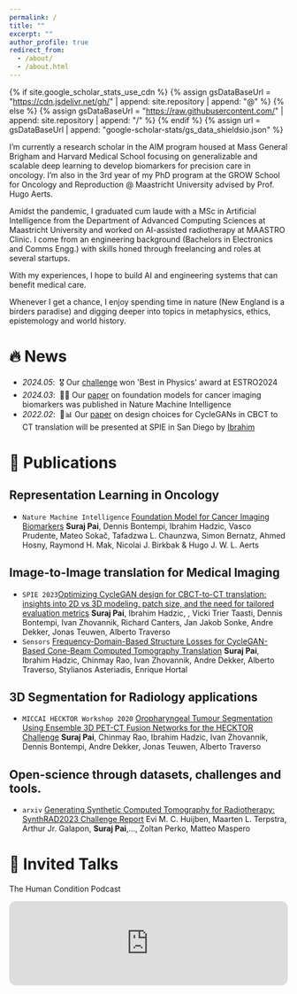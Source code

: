```yaml
---
permalink: /
title: ""
excerpt: ""
author_profile: true
redirect_from: 
  - /about/
  - /about.html
---
```


{% if site.google_scholar_stats_use_cdn %}
{% assign gsDataBaseUrl = "https://cdn.jsdelivr.net/gh/" | append: site.repository | append: "@" %}
{% else %}
{% assign gsDataBaseUrl = "https://raw.githubusercontent.com/" | append: site.repository | append: "/" %}
{% endif %}
{% assign url = gsDataBaseUrl | append: "google-scholar-stats/gs_data_shieldsio.json" %}

<span class='anchor' id='about-me'></span>
I’m currently a research scholar in the AIM program housed at Mass General Brigham and Harvard Medical School focusing on generalizable and scalable deep learning to develop biomarkers for precision care in oncology. I’m also in the 3rd year of my PhD program at the GROW School for Oncology and Reproduction @ Maastricht University advised by Prof. Hugo Aerts.

Amidst the pandemic, I graduated cum laude with a MSc in Artificial Intelligence from the Department of Advanced Computing Sciences at Maastricht University and worked on AI-assisted radiotherapy at MAASTRO Clinic. I come from an engineering background (Bachelors in Electronics and Comms Engg.) with skills honed through freelancing and roles at several startups.

With my experiences, I hope to build AI and engineering systems that can benefit medical care.

Whenever I get a chance, I enjoy spending time in nature (New England is a birders paradise) and digging deeper into topics in metaphysics, ethics, epistemology and world history.


# 🔥 News
- *2024.05*: &nbsp;🎖️ Our [challenge](https://synthrad2023.grand-challenge.org/) won 'Best in Physics' award at ESTRO2024
- *2024.03*: &nbsp;🎉📝 Our [paper](https://www.nature.com/articles/s42256-024-00807-9) on foundation models for cancer imaging biomarkers was published in Nature Machine Intelligence 
- *2022.02*: &nbsp;🎉📊 Our [paper](https://www.spiedigitallibrary.org/conference-proceedings-of-spie/12926/1292608/Optimizing-CycleGAN-design-for-CBCT-to-CT-translation--insights/10.1117/12.3007031.short#_=_) on design choices for CycleGANs in CBCT to CT translation will be presented at SPIE in San Diego by [Ibrahim](https://aim.hms.harvard.edu/team/ibrahim-hadzic)

# 📝 Publications 

## Representation Learning in Oncology
- `Nature Machine Intelligence` [Foundation Model for Cancer Imaging Biomarkers](https://www.nature.com/articles/s42256-024-00807-9) **Suraj Pai**, Dennis Bontempi, Ibrahim Hadzic, Vasco Prudente, Mateo Sokač, Tafadzwa L. Chaunzwa, Simon Bernatz, Ahmed Hosny, Raymond H. Mak, Nicolai J. Birkbak & Hugo J. W. L. Aerts 

## Image-to-Image translation for Medical Imaging
- `SPIE 2023`[Optimizing CycleGAN design for CBCT-to-CT translation: insights into 2D vs 3D modeling, patch size, and the need for tailored evaluation metrics](https://www.spiedigitallibrary.org/conference-proceedings-of-spie/12926/1292608/Optimizing-CycleGAN-design-for-CBCT-to-CT-translation--insights/10.1117/12.3007031.short#_=_) **Suraj Pai**, Ibrahim Hadzic, , Vicki Trier Taasti, Dennis Bontempi, Ivan Zhovannik, Richard Canters, Jan Jakob Sonke, Andre Dekker, Jonas Teuwen, Alberto Traverso
- `Sensors` [Frequency-Domain-Based Structure Losses for CycleGAN-Based Cone-Beam Computed Tomography Translation](https://www.mdpi.com/1424-8220/23/3/1089) **Suraj Pai**, Ibrahim Hadzic, Chinmay Rao, Ivan Zhovannik, Andre Dekker, Alberto Traverso, Stylianos Asteriadis, Enrique Hortal

## 3D Segmentation for Radiology applications
- `MICCAI HECKTOR Workshop 2020` [Oropharyngeal Tumour Segmentation Using Ensemble 3D PET-CT Fusion Networks for the HECKTOR Challenge](https://link.springer.com/chapter/10.1007/978-3-030-67194-5_8) **Suraj Pai**, Chinmay Rao, Ibrahim Hadzic, Ivan Zhovannik, Dennis Bontempi, Andre Dekker, Jonas Teuwen, Alberto Traverso


## Open-science through datasets, challenges and tools.
- `arxiv` [Generating Synthetic Computed Tomography for Radiotherapy: SynthRAD2023 Challenge Report](https://arxiv.org/abs/2403.08447) Evi M. C. Huijben, Maarten L. Terpstra, Arthur Jr. Galapon, **Suraj Pai**,..., Zoltan Perko, Matteo Maspero


# 💬 Invited Talks

The Human Condition Podcast
<iframe style="border-radius:12px" src="https://open.spotify.com/embed/episode/2DOhUlgjmhNkNtS94wutN6?utm_source=generator&theme=0&t=0" width="100%" height="152" frameBorder="0" allowfullscreen="" allow="autoplay; clipboard-write; encrypted-media; fullscreen; picture-in-picture" loading="lazy"></iframe>
